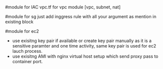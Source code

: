 #module for IAC 
vpc.tf for vpc module [vpc, subnet, nat]

#module for sg 
just add inggress rule with all your argument as mention in existing block

#module for ec2
- use exisitng key pair if available or create key pair manually as it is a sensitive paramter and one time activity, same key pair is used for ec2 lauch process.
- use exisitng AMI with nginx virtual host setup which send proxy pass to container port.

